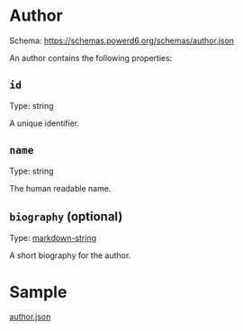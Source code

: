 # Author

Schema: https://schemas.powerd6.org/schemas/author.json

An author contains the following properties:

## `id`

Type: string

A unique identifier.

## `name`

Type: string

The human readable name.

## `biography` (optional)

Type: [markdown-string](markdown-string.md)

A short biography for the author.

# Sample

[author.json](examples/author.json ':include :type=code')